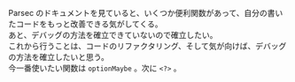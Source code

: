 Parsec のドキュメントを見ていると、いくつか便利関数があって、自分の書いたコードをもっと改善できる気がしてくる。  
あと、デバッグの方法を確立できていないので確立したい。  
これから行うことは、コードのリファクタリング、そして気が向けば、デバッグの方法を確立したいと思う。  
今一番使いたい関数は `optionMaybe` 。次に `<?>` 。
